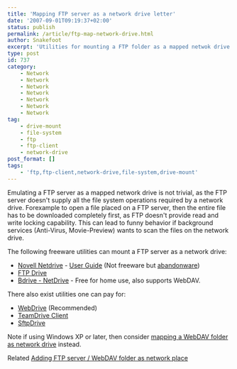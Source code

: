 ```yaml
---
title: 'Mapping FTP server as a network drive letter'
date: '2007-09-01T09:19:37+02:00'
status: publish
permalink: /article/ftp-map-network-drive.html
author: Snakefoot
excerpt: 'Utilities for mounting a FTP folder as a mapped netwok drive.'
type: post
id: 737
category:
    - Network
    - Network
    - Network
    - Network
    - Network
    - Network
    - Network
tag:
    - drive-mount
    - file-system
    - ftp
    - ftp-client
    - network-drive
post_format: []
tags:
    - 'ftp,ftp-client,network-drive,file-system,drive-mount'
---
```

Emulating a FTP server as a mapped network drive is not trivial, as the FTP server doesn't supply all the file system operations required by a network drive. Forexample to open a file placed on a FTP server, then the entire file has to be downloaded completely first, as FTP doesn't provide read and write locking capability. This can lead to funny behavior if background services (Anti-Virus, Movie-Preview) wants to scan the files on the network drive.  
  
 The following freeware utilities can mount a FTP server as a network drive:
- [Novell Netdrive](http://smallvoid.orgfree.com/?file=netdrive.zip) - [User Guide](http://www.novell.com/documentation/ifolder21/netdrive/data/a2iii88.html "Novell NetDrive 4.1 User Guide") (Not freeware but [abandonware](http://www.novell.com/coolsolutions/qna/999.html))
- [FTP Drive](http://www.killprog.com/fdrve.html)
- [Bdrive - NetDrive](http://netdrive.net/) - Free for home use, also supports WebDAV.
 
 There also exist utilities one can pay for:
- [WebDrive](http://www.webdrive.com/) (Recommended)
- [TeamDrive Client](http://teamdrive.net/)
- [SftpDrive](http://www.sftpdrive.com/)
 
 Note if using Windows XP or later, then consider [mapping a WebDAV folder as network drive](/article/winnt-webdav-network-drive.html) instead.  
  
 Related [Adding FTP server / WebDAV folder as network place](/article/winnt-web-network-place.html)